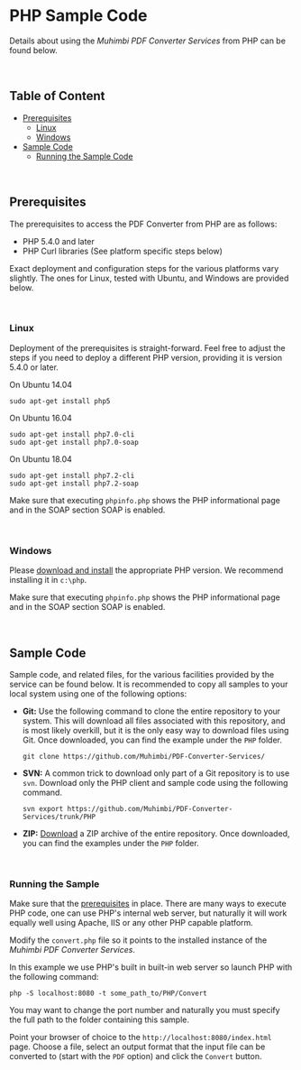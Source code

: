 # PHP Sample Code
Details about using the *Muhimbi PDF Converter Services* from PHP can be found below.

<br/>

## Table of Content
- [Prerequisites](#Prerequisites)
  - [Linux](#Linux)
  - [Windows](#Windows)
- [Sample Code](#Sample-Code)
  - [Running the Sample Code](#Running-the-Sample-Code)

<br/>

## Prerequisites
The prerequisites to access the PDF Converter from PHP are as follows:

* PHP 5.4.0 and later
* PHP Curl libraries (See platform specific steps below)

Exact deployment and configuration steps for the various platforms vary slightly. The ones for Linux, tested with Ubuntu, and Windows are provided below.

<br/>

### Linux
Deployment of the prerequisites is straight-forward. Feel free to adjust the steps if you need to deploy a different PHP version, providing it is version 5.4.0 or later.

On Ubuntu 14.04

```
sudo apt-get install php5
```

On Ubuntu 16.04

```
sudo apt-get install php7.0-cli
sudo apt-get install php7.0-soap
```

On Ubuntu 18.04
```
sudo apt-get install php7.2-cli
sudo apt-get install php7.2-soap
```

Make sure that executing `phpinfo.php` shows the PHP informational page and in the SOAP section SOAP is enabled.

<br/>

### Windows

Please [download and install](http://windows.php.net/download) the appropriate PHP version. We recommend installing it in `c:\php`.

Make sure that executing `phpinfo.php` shows the PHP informational page and in the SOAP section SOAP is enabled.

<br/>

## Sample Code

Sample code, and related files, for the various facilities provided by the service can be found below. It is recommended to copy all samples to your local system using one of the following options:

- **Git:** Use the following command to clone the entire repository to your system. This will download all files associated with this repository, and is most likely overkill, but it is the only easy way to download files using Git. Once downloaded, you can find the example under the `PHP` folder.<br>
   
     `git clone https://github.com/Muhimbi/PDF-Converter-Services/`

- **SVN:** A common trick to download only part of a Git repository  is to use `svn`. Download only the PHP client and sample code using the following command.<br>

     `svn export https://github.com/Muhimbi/PDF-Converter-Services/trunk/PHP`

- **ZIP:** [Download](https://github.com/Muhimbi/PDF-Converter-Services/zipball/master/) a ZIP archive of the entire repository. Once downloaded, you can find the examples under the `PHP` folder.

<br/>

### Running the Sample

Make sure that the [prerequisites](#Prerequisites) in place. There are many ways to execute PHP code, one can use PHP's internal web server, but naturally it will work equally well using Apache, IIS or any other PHP capable platform.

Modify the `convert.php` file so it points to the installed instance of the *Muhimbi PDF Converter Services*.

In this example we use PHP's built in built-in web server so launch PHP with the following command:
```
php -S localhost:8080 -t some_path_to/PHP/Convert
```
You may want to change the port number and naturally you must specify the full path to the folder containing this sample.

 Point your browser of choice to the `http://localhost:8080/index.html` page. Choose a file, select an output format that the input file can be converted to (start with the `PDF` option) and click the `Convert` button.

<br/>